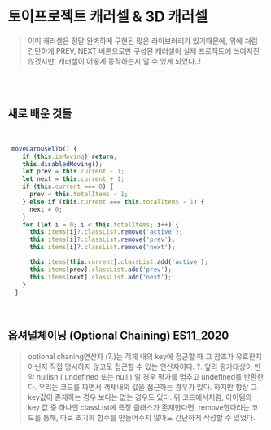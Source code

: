 # 토이프로젝트 캐러셀 & 3D 캐러셀 





>이미 캐러셀은 정말 완벽하게 구현된 많은 라이브러리가 있기때문에, 위에 처럼 간단하게 PREV, NEXT 버튼으로만 구성된 캐러셀이 실제 프로젝트에 쓰여지진 않겠지만, 캐러셀이 어떻게 동작하는지 알 수 있게 되었다..!

<br/>
<br/>

## 새로 배운 것들

 <br/>

```js
 moveCarouselTo() {
    if (this.isMoving) return;
    this.disabledMoving();
    let prev = this.current - 1;
    let next = this.current + 1;
    if (this.current === 0) {
      prev = this.totalItems - 1;
    } else if (this.current === this.totalItems - 1) {
      next = 0;
    }
    for (let i = 0; i < this.totalItems; i++) {
      this.items[i]?.classList.remove('active');
      this.items[i]?.classList.remove('prev');
      this.items[i]?.classList.remove('next');

      this.items[this.current].classList.add('active');
      this.items[prev].classList.add('prev');
      this.items[next].classList.add('next');
    }
  }
```
<br/>

## 옵셔널체이닝 (Optional Chaining) ES11_2020

> optional chaning연산자 (?.)는 객체 내의 key에 접근할 때 그 참조가 유효한지 아닌지 직접 명시하지 않고도 접근할 수 있는 연산자이다. ?. 앞의 평가대상이 만약 nullish ( undefined 또는 null ) 일 경우 평가를 멈추고 undefined를 반환한다. 우리는 코드를 짜면서 객체내의 값을 접근하는 경우가 있다. 하지만 항상 그 key값이 존재하는 경우 보다는 없는 경우도 있다. 위 코드에서처럼, 아이템의 key 값 중 하나인 classList에 특정 클래스가 존재한다면, remove한다라는 코드를 통해, 따로 초기화 함수를 만들어주지 않아도 간단하게 작성할 수 있었다.


